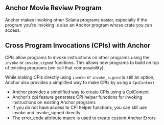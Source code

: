 ## Anchor Movie Review Program

Anchor makes invoking other Solana programs easier, 
especially if the program you're invoking is also an Anchor program whose crate you can access.

## Cross Program Invocations (CPIs) with Anchor
CPIs allow programs to invoke instructions on other programs using the ```invoke``` or ```invoke_signed``` functions. 
This allows new programs to build on top of existing programs (we call that composability).

While making CPIs directly using ```invoke``` or ```invoke_signed``` is still an option, Anchor also provides a simplified way to make CPIs by using a ```CpiContext```

- Anchor provides a simplified way to create CPIs using a CpiContext
- Anchor's cpi feature generates CPI helper functions for invoking instructions on existing Anchor programs
- If you do not have access to CPI helper functions, you can still use invoke and invoke_signed directly
- The error_code attribute macro is used to create custom Anchor Errors
